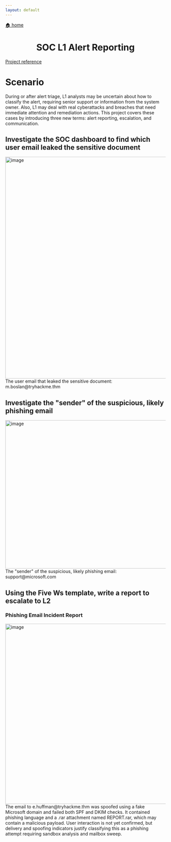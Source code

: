 ```yaml
---
layout: default
---
```


[🏠 home](../)

<h1 style="text-align: center;">SOC L1 Alert Reporting</h1>

[Project reference](https://tryhackme.com/room/socl1alertreporting)

# Scenario
During or after alert triage, L1 analysts may be uncertain about how to classify the alert, requiring senior support or information from the system owner. Also, L1 may deal with real cyberattacks and breaches that need immediate attention and remediation actions. This project covers these cases by introducing three new terms: alert reporting, escalation, and communication.

## Investigate the SOC dashboard to find which user email leaked the sensitive document
<img width="1816" height="695" alt="image" src="https://github.com/user-attachments/assets/eb5899ef-92d4-4cc4-8968-17788ba5fb20" />
The user email that leaked the sensitive document: m.boslan@tryhackme.thm

## Investigate the "sender" of the suspicious, likely phishing email
<img width="1810" height="465" alt="image" src="https://github.com/user-attachments/assets/818ddd29-c7ed-4099-aaeb-c708984ae460" />
The "sender" of the suspicious, likely phishing email: support@microsoft.com

## Using the Five Ws template, write a report to escalate to L2
### Phishing Email Incident Report
<img width="830" height="565" alt="image" src="https://github.com/user-attachments/assets/6378eb5b-71ab-4e27-a875-db61cd778692" />
The email to e.huffman@tryhackme.thm was spoofed using a fake Microsoft domain and failed both SPF and DKIM checks. It contained phishing language and a .rar attachment named REPORT.rar, which may contain a malicious payload. User interaction is not yet confirmed, but delivery and spoofing indicators justify classifying this as a phishing attempt requiring sandbox analysis and mailbox sweep.



